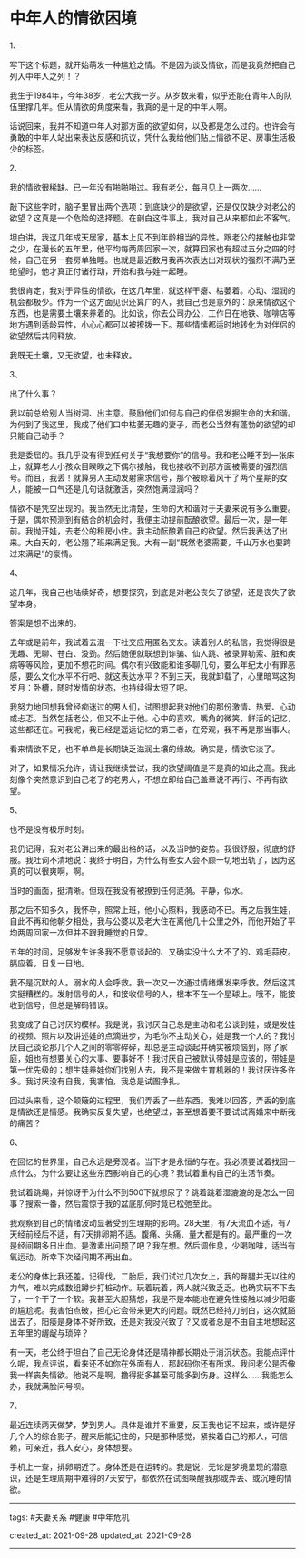 # 中年人的情欲困境

1、

写下这个标题，就开始萌发一种尴尬之情。不是因为谈及情欲，而是我竟然把自己列入中年人之列！？

我生于1984年，今年38岁，老公大我一岁。从岁数来看，似乎还能在青年人的队伍里撑几年。但从情欲的角度来看，我真的是十足的中年人啊。

话说回来，我并不知道中年人对那方面的欲望如何，以及都是怎么过的。也许会有勇敢的中年人站出来表达反感和抗议，凭什么我给他们贴上情欲不足、房事生活极少的标签。

2、

我的情欲很稀缺。已一年没有啪啪啪过。我有老公，每月见上一两次……

敲下这些字时，脑子里冒出两个选项：到底缺少的是欲望，还是仅仅缺少对老公的欲望？这真是一个危险的选择题。在剖白这件事上，我对自己从来都如此不客气。

坦白讲，我这几年成天居家，基本上见不到年龄相当的异性。跟老公的接触也非常之少，在漫长的五年里，他平均每两周回家一次，就算回家也有超过五分之四的时候，自己在另一套房单独睡。也就是最近数月我再次表达出对现状的强烈不满乃至绝望时，他才真正付诸行动，开始和我与娃一起睡。

我很肯定，我对于异性的情欲，在这几年里，就这样干瘪、枯萎着。心动、湿润的机会都极少。作为一个这方面见识还算广的人，我自己也是意外的：原来情欲这个东西，也是需要土壤来养着的。比如说，你去公司办公，工作日在地铁、咖啡店等地方遇到适龄异性，小心心都可以被撩拨一下。那些情愫都适时地转化为对伴侣的欲望然后共同释放。

我既无土壤，又无欲望，也未释放。

3、

出了什么事？

我以前总给别人当树洞、出主意。鼓励他们如何与自己的伴侣发掘生命的大和谐。为何到了我这里，我成了他们口中枯萎无趣的妻子，而老公当然有蓬勃的欲望的却只能自己动手？

我是委屈的。我几乎没有得到任何关于“我想要你”的信号。我和老公睡不到一张床上，就算老人小孩众目睽睽之下偶尔接触，我也接收不到那方面被需要的强烈信号。而且，我丢！就算男人主动发射需求信号，那个被晾着风干了两个星期的女人，能被一口气还是几句话就激活，突然饱满湿润吗？

情欲不是凭空出现的。我当然无比清楚，生命的大和谐对于夫妻来说有多么重要。于是，偶尔预测到有结合的机会时，我便主动提前酝酿欲望。最后一次，是一年前。我抛开娃，去老公的租房小住。我主动酝酿着自己的欲望。然后我表达了出来。大白天的，老公翘了班来满足我。大有一副“既然老婆需要，千山万水也要跨过来满足”的豪情。

4、

这几年，我自己也陆续好奇，想要探究，到底是对老公丧失了欲望，还是丧失了欲望本身。

答案是想不出来的。

去年或是前年，我试着去混一下社交应用匿名交友。读着别人的私信，我觉得很是无趣、无聊、苍白、没劲。然后随便就联想到诈骗、仙人跳、被录屏勒索、脏和疾病等等风险，更加不想花时间。偶尔有兴致能和谁多聊几句，要么年纪太小有罪恶感，要么文化水平不行吧、就这表达水平？不到三天，我就卸载了，心里暗骂这狗岁月：卧槽，随时发情的状态，也持续得太短了吧。

我努力地回想我曾经痴迷过的男人们，试图想起我对他们的那份激情、热爱、心动或忐忑。当然包括老公，但又不止于他。心中的喜欢，嘴角的微笑，鲜活的记忆，这些都还在。可我呢，我已经是遥远记忆的第三者，在旁观，我不再是那当事人。

看来情欲不足，也不单单是长期缺乏滋润土壤的缘故。确实是，情欲它淡了。

对了，如果情况允许，请让我继续尝试，我的欲望阈值是不是真的如此之高。我此刻像个突然意识到自己老了的老男人，不想立即给自己盖章说不再行、不再有欲望。

5、

也不是没有极乐时刻。

我仍记得，我对老公讲出来的最出格的话，以及当时的姿势。我很舒服，彻底的舒服。我吐词不清地说：我终于明白，为什么有些女人会不顾一切地出轨了，因为这真的可以很爽啊，啊。

当时的画面，挺清晰。但现在我没有被撩到任何涟漪。平静，似水。

那之后不知多久，我怀孕，照常上班，他小心照料，我感动不已。再之后我生娃，自此不再和他朝夕相处，我与公婆以及老大住在离他几十公里之外，而他开始了平均两周回家一次但并不跟我睡觉的日常。

五年的时间，足够发生许多我不愿意谈起的、又确实没什么大不了的、鸡毛蒜皮。膈应着，日复一日地。

我不是沉默的人。溺水的人会呼救。我一次又一次通过情绪爆发来呼救。然后这其实挺糟糕的。发射信号的人，和接收信号的人，根本不在一个星球上。哦不，能接收到信号，但总是解码错误。

我变成了自己讨厌的模样。我是说，我讨厌自己总是主动和老公谈到娃，或是发娃的视频、照片以及讲述娃的点滴进步，为毛你不主动关心，娃是我一个人的？我讨厌自己谈论那几个人之间的零零碎碎，却总是主动谈起并确实被烦恼到，除了家庭，姐也有想要关心的大事、要事好不！我讨厌自己被默认带娃是应该的，带娃是第一优先级的；想生娃养娃你们找别人去，我不是来做生育机器的！我讨厌许多许多。我讨厌没有自我，我害怕，我总是试图挣扎。

回过头来看，这个颠簸的过程里，我们弄丢了一些东西。我难以回答，弄丢的到底是情欲还是情感。我确实反复失望，也绝望过，甚至想着要不要试试离婚来中断我的痛苦？

6、

在回忆的世界里，自己永远是旁观者。当下才是永恒的存在。我必须要试着找回一点什么。为什么要让这些东西影响自己的心境？我试着重构自己的生活节奏。

我试着跳绳，并惊讶于为什么不到500下就想尿了？跳着跳着湿漉漉的是怎么一回事？搜索一番，然后震惊于我的盆底肌何时竟已松弛至此。

我观察到自己的情绪波动显著受到生理期的影响。28天里，有7天流血不适，有7天经前经后不适，有7天排卵期不适。腹痛、头痛、量大都是有的。最严重的一次是经间期多日出血。是激素出问题了吧？我在想。然后调作息，少喝咖啡，适当有氧运动。所幸下次经间期不再出血。

老公的身体比我还差。记得伐，二胎后，我们试过几次女上，我的臀腿并无以往的力气，难以完成数组蹲步打桩动作。玩着玩着，两人就兴致乏乏。也确实玩不下去了，一个干了一个软。我甚至大胆猜想，我是不是本能地在避免性接触以减少阳痿的尴尬呢。我害怕点破，担心它会带来更大的问题。既然已经持刀剖白，这次就豁出去了。阳痿是身体不好所致，还是对我没兴致了？又或者总是不由自主地想起这五年里的龌龊与琐碎？

有一天，老公终于坦白了自己无论身体还是精神都长期处于消沉状态。我能点评什么呢，我点评说，看来还不如你在外面有人，那起码你还有所求。我问老公是否像我一样丧失情欲。他说不是啊，撸得挺多甚至可能多到伤身。这样么……我能怎么办，我就满脸问号呗。

7、

最近连续两天做梦，梦到男人。具体是谁并不重要，反正我也记不起来，或许是好几个人的综合影子。醒来后能记住的，只是那种感觉，紧挨着自己的那人，可信赖，可亲近，我人安心，身体想要。

手机上一查，排卵期近了。身体还是在运转的。我是说，无论是梦境呈现的潜意识，还是生理周期中难得的7天安宁，都依然在试图唤醒我那或弄丢、或沉睡的情欲。


---

tags: #夫妻关系 #健康 #中年危机

created_at: 2021-09-28
updated_at: 2021-09-28

---
